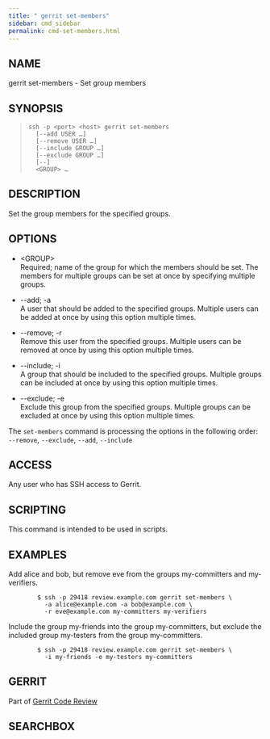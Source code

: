 ```yaml
---
title: " gerrit set-members"
sidebar: cmd_sidebar
permalink: cmd-set-members.html
---
```

## NAME

gerrit set-members - Set group members

## SYNOPSIS

> 
> 
>     ssh -p <port> <host> gerrit set-members
>       [--add USER …]
>       [--remove USER …]
>       [--include GROUP …]
>       [--exclude GROUP …]
>       [--]
>       <GROUP> …

## DESCRIPTION

Set the group members for the specified groups.

## OPTIONS

  - \<GROUP\>  
    Required; name of the group for which the members should be set. The
    members for multiple groups can be set at once by specifying
    multiple groups.

  - \--add; -a  
    A user that should be added to the specified groups. Multiple users
    can be added at once by using this option multiple times.

  - \--remove; -r  
    Remove this user from the specified groups. Multiple users can be
    removed at once by using this option multiple times.

  - \--include; -i  
    A group that should be included to the specified groups. Multiple
    groups can be included at once by using this option multiple times.

  - \--exclude; -e  
    Exclude this group from the specified groups. Multiple groups can be
    excluded at once by using this option multiple times.

The `set-members` command is processing the options in the following
order: `--remove`, `--exclude`, `--add`, `--include`

## ACCESS

Any user who has SSH access to Gerrit.

## SCRIPTING

This command is intended to be used in scripts.

## EXAMPLES

Add alice and bob, but remove eve from the groups my-committers and
my-verifiers.

``` 
        $ ssh -p 29418 review.example.com gerrit set-members \
          -a alice@example.com -a bob@example.com \
          -r eve@example.com my-committers my-verifiers
```

Include the group my-friends into the group my-committers, but exclude
the included group my-testers from the group my-committers.

``` 
        $ ssh -p 29418 review.example.com gerrit set-members \
          -i my-friends -e my-testers my-committers
```

## GERRIT

Part of [Gerrit Code Review](index.html)

## SEARCHBOX

